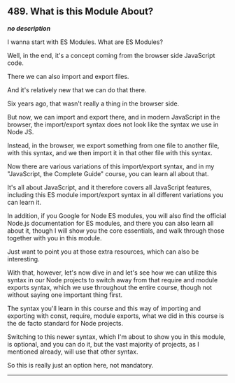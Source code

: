 ## 489. What is this Module About?

<strong><em>no description</em></strong>

<v Instructor>I wanna start with ES Modules.</v> What are ES Modules? 

Well, in the end, it's a concept coming from the browser side JavaScript code. 

There we can also import and export files. 

And it's relatively new that we can do that there. 

Six years ago, that wasn't really a thing in the browser side. 

But now, we can import and export there, and in modern JavaScript in the
browser, the import/export syntax does not look like the syntax we use in Node
JS. 

Instead, in the browser, we export something from one file to another file, with
this syntax, and we then import it in that other file with this syntax. 

Now there are various variations of this import/export syntax, and in my
"JavaScript, the Complete Guide" course, you can learn all about that. 

It's all about JavaScript, and it therefore covers all JavaScript features,
including this ES module import/export syntax in all different variations you
can learn it. 

In addition, if you Google for Node ES modules, you will also find the official
Node.js documentation for ES modules, and there you can also learn all about it,
though I will show you the core essentials, and walk through those together with
you in this module. 

Just want to point you at those extra resources, which can also be interesting. 

With that, however, let's now dive in and let's see how we can utilize this
syntax in our Node projects to switch away from that require and module exports
syntax, which we use throughout the entire course, though not without saying one
important thing first. 

The syntax you'll learn in this course and this way of importing and exporting
with const, require, module exports, what we did in this course is the de facto
standard for Node projects. 

Switching to this newer syntax, which I'm about to show you in this module, is
optional, and you can do it, but the vast majority of projects, as I mentioned
already, will use that other syntax. 

So this is really just an option here, not mandatory. 

---